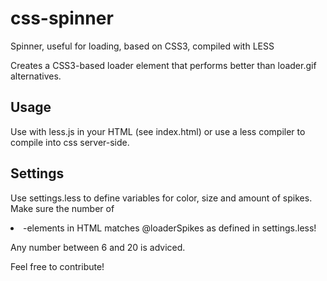 css-spinner
===========

Spinner, useful for loading, based on CSS3, compiled with LESS

Creates a CSS3-based loader element that performs better than loader.gif alternatives.

## Usage

Use with less.js in your HTML (see index.html) or use a less compiler to compile into css server-side.

## Settings

Use settings.less to define variables for color, size and amount of spikes.
Make sure the number of <li>-elements in HTML matches @loaderSpikes as defined in settings.less!

Any number between 6 and 20 is adviced.

Feel free to contribute!

